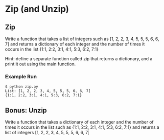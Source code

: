 # Zip (and Unzip)


## Zip
Write a function that takes a list of integers such as  [1, 2, 2, 3, 4, 5, 5, 5, 6, 6, 7] and returns a dictionary of each integer and the number of times it occurs in the list {1:1, 2:2, 3:1, 4:1, 5:3, 6:2, 7:1}

Hint: define a separate function called zip that returns a dictionary, and a print it out using the main function.

### Example Run
```
$ python zip.py
List: [1, 2, 2, 3, 4, 5, 5, 5, 6, 6, 7]
{1:1, 2:2, 3:1, 4:1, 5:3, 6:2, 7:1}
```
## Bonus: Unzip
Write a function that takes a dictionary of each integer and the number of times it occurs in the list such as {1:1, 2:2, 3:1, 4:1, 5:3, 6:2, 7:1} and returns a list of integers [1, 2, 2, 3, 4, 5, 5, 5, 6, 6, 7]
